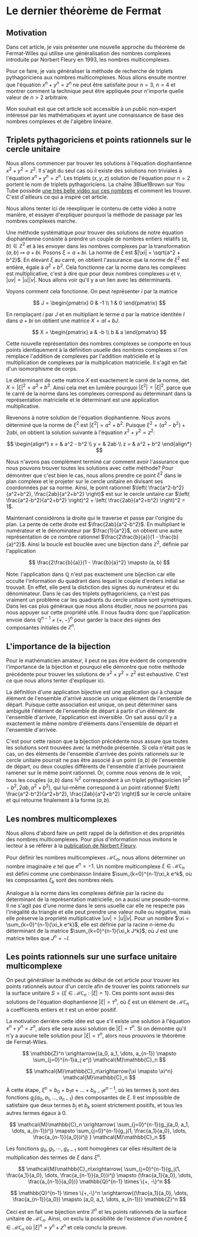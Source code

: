 # Le dernier théorème de Fermat

## Motivation

Dans cet article, je vais présenter une nouvelle approche du théorème de Fermat-Wiles qui utilise une généralisation des nombres complexes introduite par Norbert Fleury en 1993, les nombres multicomplexes.

Pour ce faire, je vais généraliser la méthode de recherche de triplets pythagoriciens aux nombres multicomplexes. Nous allons ensuite montrer que l'équation $x^n + y^n = z^n$ ne peut être satisfaite pour $n = 3$, $n = 4$ et montrer comment la technique peut être appliquée pour n'importe quelle valeur de $n > 2$ arbitraire. 

Mon souhait est que cet article soit accessible à un public non-expert intéressé par les mathématiques et ayant une connaissance de base des nombres complexes et de l'algèbre linéaire.

## Triplets pythagoriciens et points rationnels sur le cercle unitaire

Nous allons commencer par trouver les solutions à l'équation diophantienne $x^2 + y^2 = z^2$. Il s'agit du seul cas où il existe des solutions non triviales à l'équation $x^n + y^n = z^n$. Les triplets $(x, y, z)$ solution de l'équation pour $n = 2$ portent le nom de triplets pythagoriciens. La chaîne 3Blue1Brown sur You Tube possède [une très belle vidéo sur ces nombres](https://www.youtube.com/watch?v=QJYmyhnaaek) et comment les trouver. C'est d'ailleurs ce qui a inspiré cet article.

Nous allons tenter ici de réexpliquer le contenu de cette vidéo à notre manière, et essayer d'expliquer pourquoi la méthode de passage par les nombres complexes marche.

Une méthode systématique pour trouver des solutions de notre équation diophantienne consiste à prendre un couple de nombres entiers relatifs $(a, b) \in \mathbb{Z}^2$ et à les envoyer dans les nombres complexes par la transformation $(a,b) \mapsto a + bi$. Posons $\xi = a + bi$. La norme de $\xi$ est $|\xi| = \sqrt{a^2 + b^2}$. En élevant $\xi$ au carré, on obtient l'assurance que la norme de $\xi^2$ est entière, égale à $a^2 + b^2$. Cela fonctionne car la norme dans les complexes est multiplicative, c'est à dire que pour deux nombres complexes $u$ et $v$, $|uv| = |u||v|$. Nous allons voir qu'il y a un lien avec les déterminants. 

Voyons comment cela fonctionne. On peut représenter $i$ par la matrice 

$$
J = \begin{pmatrix}
0 & -1 \\
1 &  0
\end{pmatrix}
$$

En remplaçant $i$ par $J$ et en multipliant le terme $a$ par la matrice identitée $I$ dans $a+bi$ on obtient une matrice $X = aI + bJ$. 

$$
X = \begin{pmatrix}
a & -b \\
b & a
\end{pmatrix}
$$

Cette nouvelle représentation des nombres complexes se comporte en tous points identiquement à la définition usuelle des nombres complexes si l'on remplace l'addition de complexes par l'addition matricielle et la multiplication de complexes par la multiplication matricielle. Il s'agit en fait d'un isomorphisme de corps. 

Le déterminant de cette matrice $X$ est exactement le carré de la norme, $\det X = |\xi|^2 = a^2 + b^2$. Ainsi cela met en lumière pourquoi $|\xi^2| = |\xi|^2$, parce que le carré de la norme dans les complexes correspond au déterminant dans la représentation matricielle et le déterminant est une application multiplicative.

Revenons à notre solution de l'équation diophantienne. Nous avons déterminé que la norme de $\xi^2$ est $|\xi^2| = a^2 + b^2$. Puisque $\xi^2 = (a^2 - b^2) + 2abi$, on obtient la solution suivante à l'équation $x^2 + y^2 = z^2$:

$$
\begin{align*}
x = & a^2 - b^2 \\
y = & 2ab \\
z = & a^2 + b^2
\end{align*}
$$ 

Nous n'avons pas complèment terminé car comment avoir l'assurance que nous pouvons trouver toutes les solutions avec cette méthode? Pour démontrer que c'est bien le cas, nous allons prendre ce point $\xi^2$ dans le plan complexe et le projeter sur le cercle unitaire en divisant ses coordonnées par sa norme. Ainsi, le point rationnel $\left( \frac{a^2-b^2}{a^2+b^2}, \frac{2ab}{a^2+b^2} \right)$ est sur le cercle unitaire car $\left( \frac{a^2-b^2}{a^2+b^2} \right)^2 + \left( \frac{2ab}{a^2+b^2} \right)^2 = 1$.

Maintenant considérons la droite qui le traverse et passe par l'origine du plan. La pente de cette droite est $\frac{2ab}{a^2-b^2}$. En multipliant le numérateur et le dénominateur par $\frac{1}{a^2}$, on obtient une autre représentation de ce nombre rationnel $\frac{2\frac{b}{a}}{1 - \frac{b}{a}^2}$. Ainsi la boucle est bouclée avec une bijection dans $\mathbb{Z}^2$, définie par l'application

$$
\frac{2\frac{b}{a}}{1 - \frac{b}{a}^2}
\mapsto
(a, b)
$$

Note: l'application dans $\mathbb{Q}$ n'est pas exactement une bijection car elle occulte l'information du quadrant dans lequel le couple d'entiers initial se trouvait. En effet, elle perd la distiction des signes du numérateur et du dénominateur. Dans le cas des triplets pythagoriciens, ça n'est pas vraiment un problème car les quadrants du cercle unitaire sont symétriques. Dans les cas plus généraux que nous allons étudier, nous ne pourrons pas nous appuyer sur cette propriété utile. Il nous faudra donc que l'application envoie dans $\mathbb{Q}^{n-1} \times \{+,-\}^n$ pour garder la trace des signes des composantes initiales de $\mathbb{Z}^n$.

## L'importance de la bijection

Pour le mathématicien amateur, il peut ne pas être évident de comprendre l'importance de la bijection et pourquoi elle démontre que notre méthode précédente pour trouver les solutions de $x^2 + y^2 = z^2$ est exhaustive. C'est ce que nous allons tenter d'expliquer ici.

La définition d'une application bijective est une application qui à chaque élément de l'ensemble d'arrivé associe un unique élément de l'ensemble de départ. Puisque cette association est unique, on peut déterminer sans ambiguité l'élément de l'ensemble de départ à partir d'un élément de l'ensemble d'arrivée, l'application est inversible. On sait aussi qu'il y a exactement le même nombre d'éléments dans l'ensemble de départ et l'ensemble d'arrivée.

C'est pour cette raison que la bijection précédente nous assure que toutes les solutions sont trouvées avec la méthode présentée. Si cela n'était pas le cas, un des éléments de l'ensemble d'arrivée des points rationnels sur le cercle unitaire pourrait ne pas être associé à un point $(a, b)$ de l'ensemble de départ, ou deux couples différents de l'ensemble d'arrivée pourraient ramener sur le même point rationnel. Or, comme nous venons de le voir, tous les couples $(a, b)$ dans $\mathbb{N}^2$ correspondent à un triplet pythagoricien $(a^2 - b^2, 2ab, a^2 + b^2)$, qui lui-même correspond à un point rationnel $\left( \frac{a^2-b^2}{a^2+b^2}, \frac{2ab}{a^2+b^2} \right)$ sur le cercle unitaire et qui retourne finalement à la forme $(a, b)$.

## Les nombres multicomplexes

Nous allons d'abord faire un petit rappel de la définition et des propriétés des nombres multicomplexes. Pour plus d'information nous invitons le lecteur à se référer à la [publication de Norbert Fleury](http://www.sciencedirect.com/science/article/pii/S0022247X83714101/pdf?md5=99c473b97d70da5a165a55850a33d7ea&pid=1-s2.0-S0022247X83714101-main.pdf).

Pour définir les nombres multicomplexes $\mathcal{M}\mathbb{C}_n$, nous allons déterminer un nombre imaginaire $e$ tel que $e^n = -1$. Un nombre multicomplexe $\xi \in \mathcal{M}\mathbb{C}_n$ est défini comme une combinaison linéaire $\sum_{k=0}^{n-1}\xi_k e^k$, où les composantes $\xi_k$ sont des nombres réels.

Analogue à la norme dans les complexes définie par la racine du déterminant de la représentation matricielle, on a aussi une pseudo-norme. Il ne s'agit pas d'une norme dans le sens usuelle car elle ne respecte pas l'inégalité du triangle et elle peut prendre une valeur nulle ou négative, mais elle préserve la propriété multiplicative $|uv| = |u||v|$. Pour un nombre $\xi = \sum_{k=0}^{n-1}{\xi_k e^k}$, elle est définie par la racine $n$-ième du déterminant de la matrice $\sum_{k=0}^{n-1}{\xi_k J^k}$, où $J$ est une matrice telles que $J^n = -I$.

## Les points rationnels sur une surface unitaire multicomplexe

On peut généraliser la méthode au début de cet article pour trouver les points rationnels autour d'un cercle afin de trouver les points rationnels sur la surface unitaire $S = \{\xi \in \mathcal{M}\mathbb{C}_n: |\xi| = 1\}$. Ces points sont aussi des solutions de l'équation diophantienne $|\xi| = \tau^n$, où $\xi$ est un élément de $\mathcal{M}\mathbb{C}_n$ à coefficients entiers et $\tau$ est un entier positif.

La motivation derrière cette idée est que s'il existe une solution à l'équation $x^n + y^n = z^n$, alors elle sera aussi solution de $|\xi| = \tau^n$. Si on démontre qu'il n'y a aucune telle solution pour $|\xi| = \tau^n$, alors nous prouvons le théorème de Fermat-Wiles.

$$
\mathbb{Z}^n \xrightarrow{(a_0, a_1, \dots, a_{n-1}) \mapsto \sum_{j=0}^{n-1}a_j e^j} \mathcal{M}\mathbb{C}_n 
$$

$$
 \mathcal{M}\mathbb{C}_n\xrightarrow{\xi \mapsto \xi^n} \mathcal{M}\mathbb{C}_n 
$$

À cette étape, $\xi^n = b_0 + b_1e + \dots + b_{n-1}e^{n-1}$, où les termes $b_j$ sont des fonctions $g_j(a_0, a_1, \dots, a_{n-1})$ des composantes de $\xi$. Il est impossible de satisfaire que deux termes $b_j$ et $b_k$ soient strictement positifs, et tous les autres termes égaux à $0$. 

$$
 \mathcal{M}\mathbb{C}_n \xrightarrow{
\sum_{j=0}^{n-1}{g_j(a_0, a_1, \dots, a_{n-1})i^j}
\mapsto
\sum_{j=0}^{n-1}{g_j(1, \frac{a_1}{a_0}, \dots, \frac{a_{n-1}}{a_0})i^j}
} \mathcal{M}\mathbb{C}_n  
$$

Les fonctions $g_0, g_1, \cdots, g_{n-1}$ sont homogènes car elles résultent de la multiplication des termes de $\xi$ dans $\xi^n$.

$$
 \mathcal{M}\mathbb{C}_n\xrightarrow{ 
\sum_{j=0}^{n-1}{g_j(1, \frac{a_1}{a_0}, \dots, \frac{a_{n-1}}{a_0})i^j}
\mapsto (\frac{a_1}{a_0}, \dots, \frac{a_{n-1}}{a_0})} \mathbb{Q}^{n-1} \times \{+, -\}^n 
$$

$$
\mathbb{Q}^{n-1} \times \{+,-\}^n \xrightarrow{(\frac{a_1}{a_0}, \dots, \frac{a_{n-1}}{a_0}) \mapsto (a_0, a_1, \dots, a_{n-1})} \mathbb{Z}^n
$$

Ceci est en fait une bijection entre $\mathbb{Z}^n$ et les points rationnels de la surface unitaire de $\mathcal{M}\mathbb{C}_n$. Ainsi, on exclu la possibilité de l'existence d'un nombre $\xi \in \mathcal{M}\mathbb{C}_n$ où $|\xi|^n = y^n + z^n$ et cela conclu la preuve.
